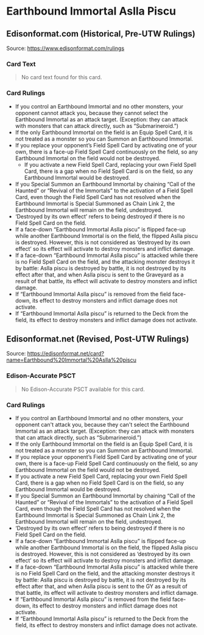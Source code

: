 # Earthbound Immortal Aslla Piscu

## Edisonformat.com (Historical, Pre-UTW Rulings)

Source: https://www.edisonformat.com/rulings

### Card Text

> No card text found for this card.

### Card Rulings

*   If you control an Earthbound Immortal and no other monsters, your opponent cannot attack you, because they cannot select the Earthbound Immortal as an attack target. (Exception: they can attack with monsters that can attack directly, such as “Submarineroid.”)
*   If the only Earthbound Immortal on the field is an Equip Spell Card, it is not treated as a monster so you can Summon an Earthbound Immortal.
*   If you replace your opponent’s Field Spell Card by activating one of your own, there is a face-up Field Spell Card continuously on the field, so any Earthbound Immortal on the field would not be destroyed.
    *   If you activate a new Field Spell Card, replacing your own Field Spell Card, there is a gap when no Field Spell Card is on the field, so any Earthbound Immortal would be destroyed.
*   If you Special Summon an Earthbound Immortal by chaining “Call of the Haunted” or “Revival of the Immortals” to the activation of a Field Spell Card, even though the Field Spell Card has not resolved when the Earthbound Immortal is Special Summoned as Chain Link 2, the Earthbound Immortal will remain on the field, undestroyed.
*   ‘Destroyed by its own effect’ refers to being destroyed if there is no Field Spell Card on the field.
*   If a face-down “Earthbound Immortal Aslla piscu” is flipped face-up while another Earthbound Immortal is on the field, the flipped Aslla piscu is destroyed. However, this is not considered as ‘destroyed by its own effect’ so its effect will activate to destroy monsters and inflict damage.
*   If a face-down “Earthbound Immortal Aslla piscu” is attacked while there is no Field Spell Card on the field, and the attacking monster destroys it by battle: Aslla piscu is destroyed by battle, it is not destroyed by its effect after that, and when Aslla piscu is sent to the Graveyard as a result of that battle, its effect will activate to destroy monsters and inflict damage.
*   If “Earthbound Immortal Aslla piscu” is removed from the field face-down, its effect to destroy monsters and inflict damage does not activate.
*   If “Earthbound Immortal Aslla piscu” is returned to the Deck from the field, its effect to destroy monsters and inflict damage does not activate.

## Edisonformat.net (Revised, Post-UTW Rulings)

Source: https://edisonformat.net/card?name=Earthbound%20Immortal%20Aslla%20piscu

### Edison-Accurate PSCT

> No Edison-Accurate PSCT available for this card.

### Card Rulings

*   If you control an Earthbound Immortal and no other monsters, your opponent can't attack you, because they can't select the Earthbound Immortal as an attack target. (Exception: they can attack with monsters that can attack directly, such as “Submarineroid.”)
*   If the only Earthbound Immortal on the field is an Equip Spell Card, it is not treated as a monster so you can Summon an Earthbound Immortal.
*   If you replace your opponent’s Field Spell Card by activating one of your own, there is a face-up Field Spell Card continuously on the field, so any Earthbound Immortal on the field would not be destroyed.
*   If you activate a new Field Spell Card, replacing your own Field Spell Card, there is a gap when no Field Spell Card is on the field, so any Earthbound Immortal would be destroyed.
*   If you Special Summon an Earthbound Immortal by chaining “Call of the Haunted” or “Revival of the Immortals” to the activation of a Field Spell Card, even though the Field Spell Card has not resolved when the Earthbound Immortal is Special Summoned as Chain Link 2, the Earthbound Immortal will remain on the field, undestroyed.
*   ‘Destroyed by its own effect’ refers to being destroyed if there is no Field Spell Card on the field.
*   If a face-down “Earthbound Immortal Aslla piscu” is flipped face-up while another Earthbound Immortal is on the field, the flipped Aslla piscu is destroyed. However, this is not considered as ‘destroyed by its own effect’ so its effect will activate to destroy monsters and inflict damage.
*   If a face-down “Earthbound Immortal Aslla piscu” is attacked while there is no Field Spell Card on the field, and the attacking monster destroys it by battle: Aslla piscu is destroyed by battle, it is not destroyed by its effect after that, and when Aslla piscu is sent to the GY as a result of that battle, its effect will activate to destroy monsters and inflict damage.
*   If “Earthbound Immortal Aslla piscu” is removed from the field face-down, its effect to destroy monsters and inflict damage does not activate.
*   If “Earthbound Immortal Aslla piscu” is returned to the Deck from the field, its effect to destroy monsters and inflict damage does not activate.
            